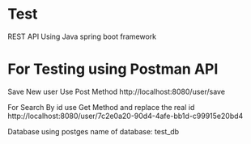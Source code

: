 # Test
REST API  Using Java spring boot framework 

For Testing using Postman API
============================

Save New user Use Post Method
http://localhost:8080/user/save    

For Search By id use Get Method and replace the real id 
http://localhost:8080/user/7c2e0a20-90d4-4afe-bb1d-c99915e20bd4

Database using postges
name of database: test_db



